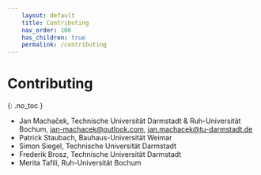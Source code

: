 ```yaml
---
    layout: default
    title: Contributing
    nav_order: 100
    has_children: true
    permalink: /contributing
---
```

# Contributing
{: .no_toc }

* Jan Machaček, Technische Universität Darmstadt & Ruh-Universität Bochum, <jan-machacek@outlook.com>, <jan.machacek@tu-darmstadt.de> 
* Patrick Staubach, Bauhaus-Universität Weimar
* Simon Siegel, Technische Universität Darmstadt
* Frederik Brosz, Technische Universität Darmstadt
* Merita Tafili, Ruh-Universität Bochum
